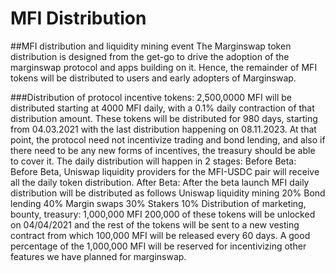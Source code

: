 # MFI Distribution
##MFI distribution and liquidity mining event
The Marginswap token distribution is designed from the get-go to drive the adoption of the marginswap protocol and apps building on it. Hence, the remainder of MFI tokens will be distributed to users and early adopters of Marginswap.

###Distribution of protocol incentive tokens: 2,500,0000 MFI
will be distributed starting at 4000 MFI daily, with a 0.1% daily contraction of that distribution amount.
These tokens will be distributed for 980 days, starting from 04.03.2021 with the last distribution happening on 08.11.2023. At that point, the protocol need not incentivize trading and bond lending, and also if there need to be any new forms of incentives, the treasury should be able to cover it.
The daily distribution will happen in 2 stages:
Before Beta: Before Beta, Uniswap liquidity providers for the MFI-USDC pair will receive all the daily token distribution.
After Beta: After the beta launch MFI daily distribution will be distributed as follows
Uniswap liquidity mining 20%
Bond lending 40%
Margin swaps 30%
Stakers 10%
Distribution of marketing, bounty, treasury: 1,000,000 MFI
200,000 of these tokens will be unlocked on 04/04/2021 and the rest of the tokens will be sent to a new vesting contract from which 100,000 MFI will be released every 60 days.
A good percentage of the 1,000,000 MFI will be reserved for incentivizing other features we have planned for marginswap.



